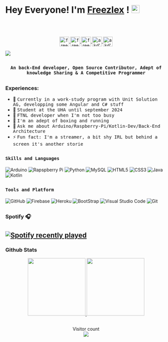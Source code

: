 # Hey Everyone! I'm [Freezlex](https://github.com/freezlex) ! <img src="https://github.com/himanshusharma89/himanshusharma89/blob/master/Hi.gif" width="25px">
<br><br>
<div align="center">
<a href="https://twitter.com/freezlex">
  <img align="center" alt="freezlex's Twitter" height="30px" width="auto" src="https://img.shields.io/badge/Twitter-1DA1F2?style=for-the-badge&logo=Twitter&logoColor=white" />
</a>
<a href="https://twitch.tv/freezlex_">
  <img align="center" alt="freezlex's mail" height="30px" width="auto" src="https://img.shields.io/badge/Twitch-9416FF?style=for-the-badge&logo=Twitch&logoColor=white" />
</a>
<a href="https://github.com/freezlex">
  <img align="center" alt="freezlex's Github" height="30px" width="auto" src="https://img.shields.io/badge/Github-181717?style=for-the-badge&logo=Github&logoColor=white" />
</a>
<a href="https://www.youtube.com/user/sonyc098">
  <img align="center" alt="akd's Youtube" height="30px" width="auto" src="https://img.shields.io/badge/YouTube-FF0000?style=for-the-badge&logo=YouTube&logoColor=white" />
</a>
<a href="https://www.linkedin.com/in/julien-ivars-675bb9198">
  <img align="center" alt="akd's Linkdein" height="30px" width="auto" src="https://img.shields.io/badge/Linkedin-0A66C2?style=for-the-badge&logo=Linkedin&logoColor=white" />
</a>
</div>


![](https://github.com/amandewatnitrr/amandewatnitrr/blob/main/header_.png)

## <p align="center"><h4 align="center"><samp> An back-End developer, Open Source Contributor, Adept of knowledge Sharing  & A Competitive Programmer </samp></h4></p>

##

### Experiences:
* 👷 <samp>Currently in a work-study program with Unit Solution AG, developping some Angular and C# stuff</samp>
* 🔭 <samp>Student at the UHA until september 2024</samp>
* 🐉 <samp>FTNL developer when I'm not too busy</samp>
* 🥇 <samp>I'm an adept of boxing and running</samp>
* 💬 <samp>Ask me about Arduino/Raspberry-Pi/Kotlin-Dev/Back-End Architecture</samp>
* ⚡ <samp>Fun fact: I'm a streamer, a bit shy IRL but behind a screen it's another storie</samp>

##
<h4><b><samp>Skills and Languages</samp></b></h4>

![Arduino](https://img.shields.io/badge/Arduino-00979D?style=flat-square&logo=Arduino&logoColor=white)
![Rapspberry Pi](https://img.shields.io/badge/Raspberry_pi-C51A4A?style=flat-square&logo=raspberry-pi&logoColor=white)
![Python](https://img.shields.io/badge/Python-3776AB?style=flat-square&logo=Python&logoColor=white)
![MySQL](https://img.shields.io/badge/MySQL-4479A1?style=flat-square&logo=MySQL&logoColor=white)
![HTML5](https://img.shields.io/badge/HTML5-E34F26?style=flat-square&logo=HTML5&logoColor=white)
![CSS3](https://img.shields.io/badge/CSS3-1572B6?style=flat-square&logo=CSS3&logoColor=white)
![Java](https://img.shields.io/badge/Java-013243?style=flat-square&logo=Java&logoColor=white)
![Kotlin](https://img.shields.io/badge/kotlin-%230095D5.svg?&style=flat-square&logo=kotlin&logoColor=white)

##
<h4><b><samp>Tools and Platform</samp></b></h4>

![GitHub](https://img.shields.io/badge/GitHub-181717?style=flat-square&logo=github)
![Firebase](https://img.shields.io/badge/Firebase-ffcb2c?style=flat-square&logo=Firebase&logoColor=DD1100)
![Heroku](https://img.shields.io/badge/Heroku-430098?style=flat-square&logo=Heroku&logoColor=white)
![BootStrap](https://img.shields.io/badge/Bootstrap-7952B3?style=flat-square&logo=bootstrap&logoColor=white)
![Visual Studio Code](https://img.shields.io/badge/Visual_Studio_Code-007ACC?style=flat-square&logo=Visual-Studio-Code&logoColor=white)
![Git](https://img.shields.io/badge/Git-F05032?style=flat-square&logo=Git&logoColor=white)

##

### Spotify 🎧
[![Spotify recently played](https://spotify-recently-played-readme.vercel.app/api?user=jul-ivars)](https://open.spotify.com/user/jul-ivars)
<br/>
---
### Github Stats
<p align="center">
  <a href="https://github.com/freezlex">
    <img height="180em" src="https://github-readme-stats.vercel.app/api?username=freezlex&count_private=true&show_icons=true&theme=algolia&&include_all_commits=true"/>
    <img height="180em" src="https://github-readme-stats-eight-theta.vercel.app/api/top-langs/?username=freezlex&hide=html,css,javascript&layout=compact&langs_count=8&theme=algolia"/>
  </a>
</p>

##
<p align="center"> 
  Visitor count<br>
  <img src="https://profile-counter.glitch.me/freezlex/count.svg" />
</p>
